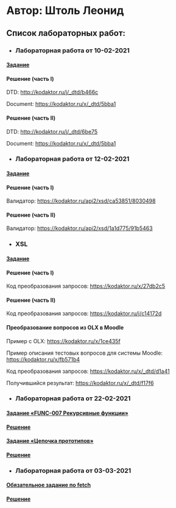 # Автор: Штоль Леонид

## Список лабораторных работ:

* ### Лабораторная работа от 10-02-2021

#### [Задание](https://kodaktor.ru/g/xml_intro)
#### Решение (часть I)
DTD: http://kodaktor.ru/j/_dtd/b466c

Document: https://kodaktor.ru/x/_dtd/5bba1

#### Решение (часть II)
DTD: http://kodaktor.ru/j/_dtd/6be75

Document: https://kodaktor.ru/x/_dtd/5bba1

* ### Лабораторная работа от 12-02-2021

#### [Задание](https://kodaktor.ru/XSD-2020.pdf)
#### Решение (часть I)
Валидатор: https://kodaktor.ru/api2/xsd/ca53851/8030498

#### Решение (часть II)
Валидатор: https://kodaktor.ru/api2/xsd/1a1d775/91b5463

* ### XSL

#### [Задание](https://kodaktor.ru/g/xsl_intro)

#### Решение (часть I)

Код преобразования запросов: https://kodaktor.ru/x/27db2c5

#### Решение (часть II)

Код преобразования запросов: https://kodaktor.ru/j/c14172d

#### Преобразование вопросов из OLX в Moodle

Пример с OLX: https://kodaktor.ru/x/1ce435f

Пример описания тестовых вопросов для системы Moodle: https://kodaktor.ru/x/fb571b4

Код преобразования запросов: https://kodaktor.ru/x/_dtd/d1a41

Получившийся результат: https://kodaktor.ru/x/_dtd/f17f6

* ### Лабораторная работа от 22-02-2021

#### [Задание «FUNC-007 Рекурсивные функции»](https://kodaktor.ru/func_007)
#### [Решение](https://kodaktor.ru/g/_func_cd448)

#### [Задание «Цепочка прототипов»](https://kodaktor.ru/g/proto_chain)
#### [Решение](https://kodaktor.ru/g/52b93ef)

* ### Лабораторная работа от 03-03-2021

#### [Обязательное задание по fetch](https://kodaktor.ru/async_tasks)
#### [Решение](https://kodaktor.ru/g/_async_tasks_bcfa6)
